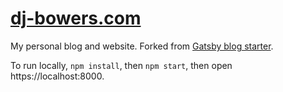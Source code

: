 # [dj-bowers.com](https://djbowers.netlify.app)

My personal blog and website. Forked from [Gatsby blog starter](https://github.com/gatsbyjs/gatsby-starter-blog).

To run locally, `npm install`, then `npm start`, then open https://localhost:8000.
